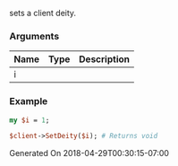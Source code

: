 sets a client deity.
### Arguments
**Name**|**Type**|**Description**
:---|:---|:---
i||

### Example

```perl
my $i = 1;

$client->SetDeity($i); # Returns void
```


Generated On 2018-04-29T00:30:15-07:00